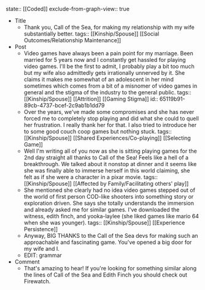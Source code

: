 state:: [[Coded]]
exclude-from-graph-view:: true

- Title
	- Thank you, Call of the Sea, for making my relationship with my wife substantially better.
	  tags:: [[Kinship/Spouse]] [[Social Outcomes/Relationship Maintenance]]
- Post
	- Video games have always been a pain point for my marriage. Been married for 5 years now and I constantly get hassled for playing video games. I'll be the first to admit, I probably play a bit too much but my wife also admittedly gets irrationally unnerved by it. She claims it makes me somewhat of an adolescent in her mind sometimes which comes from a bit of a misnomer of video games in general and the stigma of the industry to the general public.
	  tags:: [[Kinship/Spouse]] [[Attrition]] [[Gaming Stigma]]
	  id:: 65119b91-89cb-4737-bcef-2c9ab1b1dd79
	- Over the years, we've made some compromises and she has never forced me to completely stop playing and did what she could to quell her frustration. I really thank her for that. I also tried to introduce her to some good couch coop games but nothing stuck.
	  tags:: [[Kinship/Spouse]] [[Shared Experiences/Co-playing]] [[Selecting Game]]
	- Well I'm writing all of you now as she is sitting playing games for the 2nd day straight all thanks to Call of the Sea! Feels like a hell of a breakthrough. We talked about it nonstop at dinner and it seems like she was finally able to immerse herself in this world claiming, she felt as if she were a character in a pixar movie.
	  tags:: [[Kinship/Spouse]] [[Affected by Family/Facilitating others' play]]
	- She mentioned she clearly had no idea video games stepped out of the world of first person COD-like shooters into something story or exploration driven. She says she totally understands the immersion and already asked me for similar games. I've downloaded the witness, edith finch, and yooka-laylee (she liked games like mario 64 when she was younger).
	  tags:: [[Kinship/Spouse]] [[Experience Persistence]]
	- Anyway, BIG THANKS to the Call of the Sea devs for making such an approachable and fascinating game. You've opened a big door for my wife and I.
	- EDIT: grammar
- Comment
	- That's amazing to hear! If you're looking for something similar along the lines of Call of the Sea and Edith Finch you should check out Firewatch.